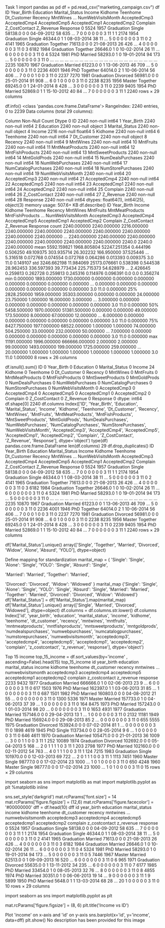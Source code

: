 Task 1
import pandas as pd df = pd.read_csv("marketing_campaign.csv") df ID Year_Birth Education Marital_Status Income Kidhome Teenhome Dt_Customer Recency MntWines ... NumWebVisitsMonth AcceptedCmp3 AcceptedCmp4 AcceptedCmp5 AcceptedCmp1 AcceptedCmp2 Complain Z_CostContact Z_Revenue Response 0 5524 1957 Graduation Single 58138.0 0 0 04-09-2012 58 635 ... 7 0 0 0 0 0 0 3 11 1 1 2174 1954 Graduation Single 46344.0 1 1 08-03-2014 38 11 ... 5 0 0 0 0 0 0 3 11 0 2 4141 1965 Graduation Together 71613.0 0 0 21-08-2013 26 426 ... 4 0 0 0 0 0 0 3 11 0 3 6182 1984 Graduation Together 26646.0 1 0 10-02-2014 26 11 ... 6 0 0 0 0 0 0 3 11 0 4 5324 1981 PhD Married 58293.0 1 0 19-01-2014 94 173 ... 5 0 0 0 0 0 0 3 11 0 ... ... ... ... ... ... ... ... ... ... ... ... ... ... ... ... ... ... ... ... ... ... 2235 10870 1967 Graduation Married 61223.0 0 1 13-06-2013 46 709 ... 5 0 0 0 0 0 0 3 11 0 2236 4001 1946 PhD Together 64014.0 2 1 10-06-2014 56 406 ... 7 0 0 0 1 0 0 3 11 0 2237 7270 1981 Graduation Divorced 56981.0 0 0 25-01-2014 91 908 ... 6 0 1 0 0 0 0 3 11 0 2238 8235 1956 Master Together 69245.0 0 1 24-01-2014 8 428 ... 3 0 0 0 0 0 0 3 11 0 2239 9405 1954 PhD Married 52869.0 1 1 15-10-2012 40 84 ... 7 0 0 0 0 0 0 3 11 1 2240 rows × 29 columns

df.info() <class 'pandas.core.frame.DataFrame'> RangeIndex: 2240 entries, 0 to 2239 Data columns (total 29 columns):

Column Non-Null Count Dtype
0 ID 2240 non-null int64
1 Year_Birth 2240 non-null int64
2 Education 2240 non-null object 3 Marital_Status 2240 non-null object 4 Income 2216 non-null float64 5 Kidhome 2240 non-null int64
6 Teenhome 2240 non-null int64
7 Dt_Customer 2240 non-null object 8 Recency 2240 non-null int64
9 MntWines 2240 non-null int64
10 MntFruits 2240 non-null int64
11 MntMeatProducts 2240 non-null int64
12 MntFishProducts 2240 non-null int64
13 MntSweetProducts 2240 non-null int64
14 MntGoldProds 2240 non-null int64
15 NumDealsPurchases 2240 non-null int64
16 NumWebPurchases 2240 non-null int64
17 NumCatalogPurchases 2240 non-null int64
18 NumStorePurchases 2240 non-null int64
19 NumWebVisitsMonth 2240 non-null int64
20 AcceptedCmp3 2240 non-null int64
21 AcceptedCmp4 2240 non-null int64
22 AcceptedCmp5 2240 non-null int64
23 AcceptedCmp1 2240 non-null int64
24 AcceptedCmp2 2240 non-null int64
25 Complain 2240 non-null int64
26 Z_CostContact 2240 non-null int64
27 Z_Revenue 2240 non-null int64
28 Response 2240 non-null int64
dtypes: float64(1), int64(25), object(3) memory usage: 507.6+ KB df.describe() ID Year_Birth Income Kidhome Teenhome Recency MntWines MntFruits MntMeatProducts MntFishProducts ... NumWebVisitsMonth AcceptedCmp3 AcceptedCmp4 AcceptedCmp5 AcceptedCmp1 AcceptedCmp2 Complain Z_CostContact Z_Revenue Response count 2240.000000 2240.000000 2216.000000 2240.000000 2240.000000 2240.000000 2240.000000 2240.000000 2240.000000 2240.000000 ... 2240.000000 2240.000000 2240.000000 2240.000000 2240.000000 2240.000000 2240.000000 2240.0 2240.0 2240.000000 mean 5592.159821 1968.805804 52247.251354 0.444196 0.506250 49.109375 303.935714 26.302232 166.950000 37.525446 ... 5.316518 0.072768 0.074554 0.072768 0.064286 0.013393 0.009375 3.0 11.0 0.149107 std 3246.662198 11.984069 25173.076661 0.538398 0.544538 28.962453 336.597393 39.773434 225.715373 54.628979 ... 2.426645 0.259813 0.262728 0.259813 0.245316 0.114976 0.096391 0.0 0.0 0.356274 min 0.000000 1893.000000 1730.000000 0.000000 0.000000 0.000000 0.000000 0.000000 0.000000 0.000000 ... 0.000000 0.000000 0.000000 0.000000 0.000000 0.000000 0.000000 3.0 11.0 0.000000 25% 2828.250000 1959.000000 35303.000000 0.000000 0.000000 24.000000 23.750000 1.000000 16.000000 3.000000 ... 3.000000 0.000000 0.000000 0.000000 0.000000 0.000000 0.000000 3.0 11.0 0.000000 50% 5458.500000 1970.000000 51381.500000 0.000000 0.000000 49.000000 173.500000 8.000000 67.000000 12.000000 ... 6.000000 0.000000 0.000000 0.000000 0.000000 0.000000 0.000000 3.0 11.0 0.000000 75% 8427.750000 1977.000000 68522.000000 1.000000 1.000000 74.000000 504.250000 33.000000 232.000000 50.000000 ... 7.000000 0.000000 0.000000 0.000000 0.000000 0.000000 0.000000 3.0 11.0 0.000000 max 11191.000000 1996.000000 666666.000000 2.000000 2.000000 99.000000 1493.000000 199.000000 1725.000000 259.000000 ... 20.000000 1.000000 1.000000 1.000000 1.000000 1.000000 1.000000 3.0 11.0 1.000000 8 rows × 26 columns

df.isnull().sum() ID 0 Year_Birth 0 Education 0 Marital_Status 0 Income 24 Kidhome 0 Teenhome 0 Dt_Customer 0 Recency 0 MntWines 0 MntFruits 0 MntMeatProducts 0 MntFishProducts 0 MntSweetProducts 0 MntGoldProds 0 NumDealsPurchases 0 NumWebPurchases 0 NumCatalogPurchases 0 NumStorePurchases 0 NumWebVisitsMonth 0 AcceptedCmp3 0 AcceptedCmp4 0 AcceptedCmp5 0 AcceptedCmp1 0 AcceptedCmp2 0 Complain 0 Z_CostContact 0 Z_Revenue 0 Response 0 dtype: int64 df.shape[0] 2240 df.columns Index(['ID', 'Year_Birth', 'Education', 'Marital_Status', 'Income', 'Kidhome', 'Teenhome', 'Dt_Customer', 'Recency', 'MntWines', 'MntFruits', 'MntMeatProducts', 'MntFishProducts', 'MntSweetProducts', 'MntGoldProds', 'NumDealsPurchases', 'NumWebPurchases', 'NumCatalogPurchases', 'NumStorePurchases', 'NumWebVisitsMonth', 'AcceptedCmp3', 'AcceptedCmp4', 'AcceptedCmp5', 'AcceptedCmp1', 'AcceptedCmp2', 'Complain', 'Z_CostContact', 'Z_Revenue', 'Response'], dtype='object') type(df) pandas.core.frame.DataFrame len(df.columns) 29 df.drop_duplicates() ID Year_Birth Education Marital_Status Income Kidhome Teenhome Dt_Customer Recency MntWines ... NumWebVisitsMonth AcceptedCmp3 AcceptedCmp4 AcceptedCmp5 AcceptedCmp1 AcceptedCmp2 Complain Z_CostContact Z_Revenue Response 0 5524 1957 Graduation Single 58138.0 0 0 04-09-2012 58 635 ... 7 0 0 0 0 0 0 3 11 1 1 2174 1954 Graduation Single 46344.0 1 1 08-03-2014 38 11 ... 5 0 0 0 0 0 0 3 11 0 2 4141 1965 Graduation Together 71613.0 0 0 21-08-2013 26 426 ... 4 0 0 0 0 0 0 3 11 0 3 6182 1984 Graduation Together 26646.0 1 0 10-02-2014 26 11 ... 6 0 0 0 0 0 0 3 11 0 4 5324 1981 PhD Married 58293.0 1 0 19-01-2014 94 173 ... 5 0 0 0 0 0 0 3 11 0 ... ... ... ... ... ... ... ... ... ... ... ... ... ... ... ... ... ... ... ... ... ... 2235 10870 1967 Graduation Married 61223.0 0 1 13-06-2013 46 709 ... 5 0 0 0 0 0 0 3 11 0 2236 4001 1946 PhD Together 64014.0 2 1 10-06-2014 56 406 ... 7 0 0 0 1 0 0 3 11 0 2237 7270 1981 Graduation Divorced 56981.0 0 0 25-01-2014 91 908 ... 6 0 1 0 0 0 0 3 11 0 2238 8235 1956 Master Together 69245.0 0 1 24-01-2014 8 428 ... 3 0 0 0 0 0 0 3 11 0 2239 9405 1954 PhD Married 52869.0 1 1 15-10-2012 40 84 ... 7 0 0 0 0 0 0 3 11 1 2240 rows × 29 columns

df['Marital_Status'].unique() array(['Single', 'Together', 'Married', 'Divorced', 'Widow', 'Alone', 'Absurd', 'YOLO'], dtype=object)

Define mapping for standardization
marital_map = { 'Single': 'Single', 'Alone': 'Single', 'YOLO': 'Single', 'Absurd': 'Single',

'Married': 'Married',
'Together': 'Married',

'Divorced': 'Divorced',
'Widow': 'Widowed'
} marital_map {'Single': 'Single', 'Alone': 'Single', 'YOLO': 'Single', 'Absurd': 'Single', 'Married': 'Married', 'Together': 'Married', 'Divorced': 'Divorced', 'Widow': 'Widowed'} df['Marital_Status'] = df['Marital_Status'].map(marital_map) df['Marital_Status'].unique() array(['Single', 'Married', 'Divorced', 'Widowed'], dtype=object) df.columns = df.columns.str.lower() df.columns Index(['id', 'year_birth', 'education', 'marital_status', 'income', 'kidhome', 'teenhome', 'dt_customer', 'recency', 'mntwines', 'mntfruits', 'mntmeatproducts', 'mntfishproducts', 'mntsweetproducts', 'mntgoldprods', 'numdealspurchases', 'numwebpurchases', 'numcatalogpurchases', 'numstorepurchases', 'numwebvisitsmonth', 'acceptedcmp3', 'acceptedcmp4', 'acceptedcmp5', 'acceptedcmp1', 'acceptedcmp2', 'complain', 'z_costcontact', 'z_revenue', 'response'], dtype='object')

Top 15 income
top_15_income = df.sort_values(by='income' , ascending=False).head(15) top_15_income id year_birth education marital_status income kidhome teenhome dt_customer recency mntwines ... numwebvisitsmonth acceptedcmp3 acceptedcmp4 acceptedcmp5 acceptedcmp1 acceptedcmp2 complain z_costcontact z_revenue response 2233 9432 1977 Graduation Married 666666.0 1 0 02-06-2013 23 9 ... 6 0 0 0 0 0 0 3 11 0 617 1503 1976 PhD Married 162397.0 1 1 03-06-2013 31 85 ... 1 0 0 0 0 0 0 3 11 0 687 1501 1982 PhD Married 160803.0 0 0 04-08-2012 21 55 ... 0 0 0 0 0 0 0 3 11 0 1300 5336 1971 Master Married 157733.0 1 0 04-06-2013 37 39 ... 1 0 0 0 0 0 0 3 11 0 164 8475 1973 PhD Married 157243.0 0 1 01-03-2014 98 20 ... 0 0 0 0 0 0 0 3 11 0 1653 4931 1977 Graduation Married 157146.0 0 0 29-04-2013 13 1 ... 1 0 0 0 0 0 0 3 11 0 2132 11181 1949 PhD Married 156924.0 0 0 29-08-2013 85 2 ... 0 0 0 0 0 0 0 3 11 0 655 5555 1975 Graduation Divorced 153924.0 0 0 07-02-2014 81 1 ... 0 0 0 0 0 0 0 3 11 0 1898 4619 1945 PhD Single 113734.0 0 0 28-05-2014 9 6 ... 1 0 0 0 0 0 0 3 11 0 646 4611 1970 Graduation Married 105471.0 0 0 21-01-2013 36 1009 ... 3 0 0 1 1 0 0 3 11 1 252 10089 1974 Graduation Divorced 102692.0 0 0 05-04-2013 5 168 ... 2 0 1 1 1 1 0 3 11 1 203 2798 1977 PhD Married 102160.0 0 0 02-11-2012 54 763 ... 4 0 1 1 1 0 0 3 11 1 124 7215 1983 Graduation Single 101970.0 0 0 12-03-2013 69 722 ... 2 0 1 1 1 0 0 3 11 1 1113 7451 1960 Master Single 98777.0 0 0 17-02-2014 23 1000 ... 1 0 1 0 0 0 0 3 11 0 650 4248 1960 Master Single 98777.0 0 0 17-02-2014 23 1000 ... 1 0 1 0 0 0 0 3 11 0 15 rows × 29 columns

import seaborn as sns import matplotlib as mat import matplotlib.pyplot as plt %matplotlib inline

sns.set_style('darkgrid') mat.rcParams['font.size'] = 14 mat.rcParams['figure.figsize'] = (12,6) mat.rcParams['figure.facecolor'] = '#00000000' dff = df.head(10) dff id year_birth education marital_status income kidhome teenhome dt_customer recency mntwines ... numwebvisitsmonth acceptedcmp3 acceptedcmp4 acceptedcmp5 acceptedcmp1 acceptedcmp2 complain z_costcontact z_revenue response 0 5524 1957 Graduation Single 58138.0 0 0 04-09-2012 58 635 ... 7 0 0 0 0 0 0 3 11 1 1 2174 1954 Graduation Single 46344.0 1 1 08-03-2014 38 11 ... 5 0 0 0 0 0 0 3 11 0 2 4141 1965 Graduation Married 71613.0 0 0 21-08-2013 26 426 ... 4 0 0 0 0 0 0 3 11 0 3 6182 1984 Graduation Married 26646.0 1 0 10-02-2014 26 11 ... 6 0 0 0 0 0 0 3 11 0 4 5324 1981 PhD Married 58293.0 1 0 19-01-2014 94 173 ... 5 0 0 0 0 0 0 3 11 0 5 7446 1967 Master Married 62513.0 0 1 09-09-2013 16 520 ... 6 0 0 0 0 0 0 3 11 0 6 965 1971 Graduation Divorced 55635.0 0 1 13-11-2012 34 235 ... 6 0 0 0 0 0 0 3 11 0 7 6177 1985 PhD Married 33454.0 1 0 08-05-2013 32 76 ... 8 0 0 0 0 0 0 3 11 0 8 4855 1974 PhD Married 30351.0 1 0 06-06-2013 19 14 ... 9 0 0 0 0 0 0 3 11 1 9 5899 1950 PhD Married 5648.0 1 1 13-03-2014 68 28 ... 20 1 0 0 0 0 0 3 11 0 10 rows × 29 columns

import seaborn as sns import matplotlib.pyplot as plt

mat.rcParams['figure.figsize'] = (8, 6) plt.title('Income vs ID')

Plot 'income' on x-axis and 'id' on y-axis
sns.barplot(x='id', y='income', data=dff) plt.show() No description has been provided for this image

